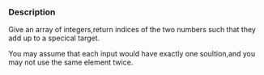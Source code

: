 ### Description ###

Give an array of integers,return indices of the two numbers such that they add up to a specical target.

You may assume that each input would have exactly one soultion,and you may not use the same element twice.
